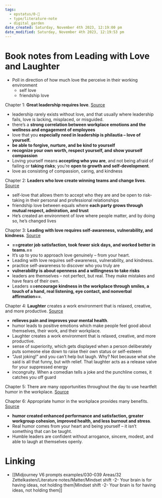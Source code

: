 ```yaml
---
tags:
  - epstatus/0-🌰
  - type/literature-note
  - digital_garden
date_created: Saturday, November 4th 2023, 12:19:00 pm
date_modified: Saturday, November 4th 2023, 12:19:53 pm
---
```

# Book notes from Leading with Love and Laughter

+ Poll in direction of how much love the perceive in their working environment
	+ self love
	+ friendship love

Chapter 1: **Great leadership requires love**. [Source](https://blinkist.com/nc/reader/leading-with-love-and-laughter-en?chapter=1)
- leadership rarely exists without love, and that usually where leadership fails, love is lacking, misplaced, or misguided.
- there’s a **strong correlation between workplace emotions and the wellness and engagement of employees**
- love that you **especially need in leadership is philautia – love of yourself.**
- **be able to forgive, nurture, and be kind to yourself**
- **recognize your own worth, respect yourself, and show yourself compassion**
- Loving yourself means **accepting who you are**, and not being afraid of failing or **taking risks**; you’re **open to growth and self-development**.
-  love as consisting of compassion, caring, and kindness

Chapter 2: **Leaders who love create winning teams and change lives**. [Source](https://blinkist.com/nc/reader/leading-with-love-and-laughter-en?chapter=2)
- self-love that allows them to accept who they are and be open to risk-taking in their personal and professional relationships
- friendship love between equals where **each party grows through mutual respect, admiration, and trust**
- He’s created an environment of love where people matter, and by doing so, he’s changed lives

Chapter 3: **Leading with love requires self-awareness, vulnerability, and kindness**. [Source](https://blinkist.com/nc/reader/leading-with-love-and-laughter-en?chapter=3)
- **==greater job satisfaction, took fewer sick days, and worked better in teams.==** 
- It’s up to you to approach love genuinely – from your heart.
- Leading with love requires self-awareness, vulnerability, and kindness.
-  practice self-awareness to discover who you truly are
- **vulnerability is about openness and a willingness to take risks**
- leaders are themselves – not perfect, but real. They make mistakes and have fears of their own.
- Leaders **==encourage kindness in the workplace through smiles, a touch of a hand, real listening, eye contact, and nonverbal affirmation==**.

Chapter 4: **Laughter** creates a work environment that is relaxed, creative, and more productive. [Source](https://blinkist.com/nc/reader/leading-with-love-and-laughter-en?chapter=4)
- **relieves pain and improves your mental health**.
- humor leads to positive emotions which make people feel good about themselves, their work, and their workplace.
- Laughter creates a work environment that is relaxed, creative, and more productive.
- sense of superiority, which gets displayed when a person deliberately puts someone else down to raise their own status or self-esteem
- “Just joking!” and you can’t help but laugh. Why? Not because what she said is all that funny, but with relief. That laughter acts as a release valve for your suppressed energy
- incongruity. When a comedian tells a joke and the punchline comes, it catches you off guard

Chapter 5: There are many opportunities throughout the day to use heartfelt humor in the workplace. [Source](https://blinkist.com/nc/reader/leading-with-love-and-laughter-en?chapter=5)

Chapter 6: Appropriate humor in the workplace provides many benefits. [Source](https://blinkist.com/nc/reader/leading-with-love-and-laughter-en?chapter=6)
- **humor created enhanced performance and satisfaction, greater workgroup cohesion, improved health, and less burnout and stress**.
- Real humor comes from your heart and being yourself – it isn’t something that can be taught.
- Humble leaders are confident without arrogance, sincere, modest, and able to laugh at themselves openly.

# Linking
+ [[Midjourney V6 prompts examples/030-039 Areas/32 Zettelkasten/Literature notes/Matter/Mindset shift -2- Your brain is for having ideas, not holding them|Mindset shift -2- Your brain is for having ideas, not holding them]]